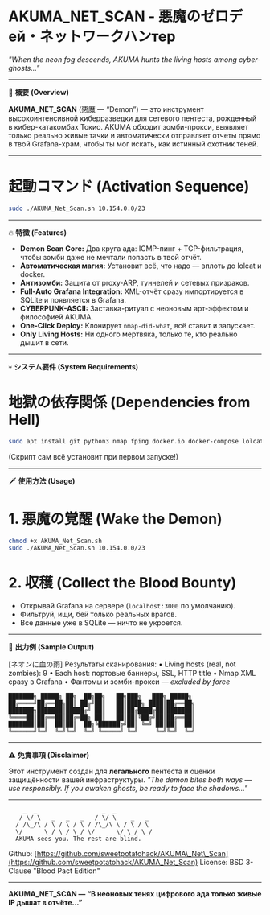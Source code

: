 # AKUMA\_NET\_SCAN - 悪魔のゼロデей・ネットワークハンтер

*"When the neon fog descends, AKUMA hunts the living hosts among cyber-ghosts..."*

---

🚀 **概要 (Overview)**

**AKUMA\_NET\_SCAN** (悪魔 — “Demon”) — это инструмент высокоинтенсивной киберразведки для сетевого пентеста, рожденный в кибер-катакомбах Токио.
AKUMA обходит зомби-прокси, выявляет только реально живые тачки и автоматически отправляет отчеты прямо в твой Grafana-храм, чтобы ты мог искать, как истинный охотник теней.

---

# 起動コマンド (Activation Sequence)

```bash
sudo ./AKUMA_Net_Scan.sh 10.154.0.0/23
```

---

🔥 **特徴 (Features)**

* **Demon Scan Core:**
  Два круга ада: ICMP-пинг + TCP-фильтрация, чтобы зомби даже не мечтали попасть в твой отчёт.
* **Автоматическая магия:**
  Установит всё, что надо — вплоть до lolcat и docker.
* **Антизомби:**
  Защита от proxy-ARP, туннелей и сетевых призраков.
* **Full-Auto Grafana Integration:**
  XML-отчёт сразу импортируется в SQLite и появляется в Grafana.
* **CYBERPUNK-ASCII:**
  Заставка-ритуал с неоновым арт-эффектом и философией AKUMA.
* **One-Click Deploy:**
  Клонирует `nmap-did-what`, всё ставит и запускает.
* **Only Living Hosts:**
  Ни одного мертвяка, только те, кто реально дышит в сети.

---

💀 **システム要件 (System Requirements)**

# 地獄の依存関係 (Dependencies from Hell)

```bash
sudo apt install git python3 nmap fping docker.io docker-compose lolcat
```

(Скрипт сам всё установит при первом запуске!)

---

🗡️ **使用方法 (Usage)**

# 1. 悪魔の覚醒 (Wake the Demon)

```bash
chmod +x AKUMA_Net_Scan.sh
sudo ./AKUMA_Net_Scan.sh 10.154.0.0/23
```

# 2. 収穫 (Collect the Blood Bounty)

* Открывай Grafana на сервере (`localhost:3000` по умолчанию).
* Фильтруй, ищи, бей только реальных врагов.
* Все данные уже в SQLite — ничто не укроется.

---

🌌 **出力例 (Sample Output)**

\[ネオンに血の雨] Результаты сканирования:
• Living hosts (real, not zombies): 9
• Each host: портовые баннеры, SSL, HTTP title
• Nmap XML сразу в Grafana
• Фантомы и зомби-прокси — *excluded by force*

```
███████╗ █████╗ ██╗  ██╗██╗   ██╗███╗   ███╗ █████╗ 
██╔════╝██╔══██╗██║ ██╔╝██║   ██║████╗ ████║██╔══██╗
███████╗███████║█████╔╝ ██║   ██║██╔████╔██║███████║
╚════██║██╔══██║██╔═██╗ ██║   ██║██║╚██╔╝██║██╔══██║
███████║██║  ██║██║  ██╗╚██████╔╝██║ ╚═╝ ██║██║  ██║
╚══════╝╚═╝  ╚═╝╚═╝  ╚═╝ ╚═════╝ ╚═╝     ╚═╝╚═╝  ╚═╝
```

---

⚠️ **免責事項 (Disclaimer)**

Этот инструмент создан для **легального** пентеста и оценки защищённости вашей инфраструктуры.
*"The demon bites both ways — use responsibly. If you awaken ghosts, be ready to face the shadows..."*

---

```
    _  _                  _  _            
   / \/ \   _   _   _   / \/ \    _   _  
  / /\_/\ / \ / \ / \ / /\_/\ \ / \ / \ 
  \/      \_/ \_/ \_/ \/      \/ \_/ \_/ 
  AKUMA sees you. The rest are blind.
```

Github: [https://github.com/sweetpotatohack/AKUMA\_Net\_Scan](https://github.com/sweetpotatohack/AKUMA_Net_Scan)
License: BSD 3-Clause "Blood Pact Edition"

---

**AKUMA\_NET\_SCAN — “В неоновых тенях цифрового ада только живые IP дышат в отчёте…”**
